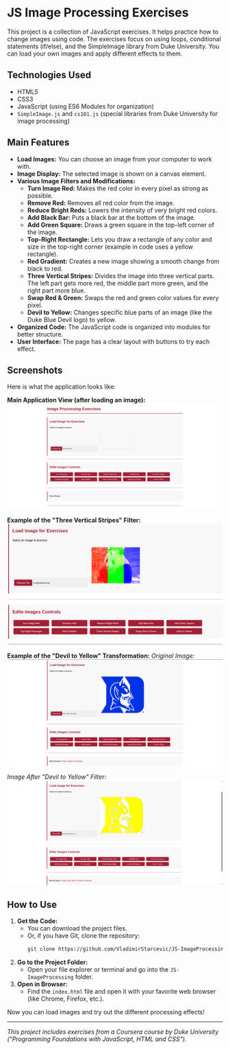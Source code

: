 # JS Image Processing Exercises

This project is a collection of JavaScript exercises. It helps practice how to change images using code. The exercises focus on using loops, conditional statements (if/else), and the SimpleImage library from Duke University. You can load your own images and apply different effects to them.

## Technologies Used

*   HTML5
*   CSS3
*   JavaScript (using ES6 Modules for organization)
*   `SimpleImage.js` and `cs101.js` (special libraries from Duke University for image processing)

## Main Features

*   **Load Images:** You can choose an image from your computer to work with.
*   **Image Display:** The selected image is shown on a canvas element.
*   **Various Image Filters and Modifications:**
    *   **Turn Image Red:** Makes the red color in every pixel as strong as possible.
    *   **Remove Red:** Removes all red color from the image.
    *   **Reduce Bright Reds:** Lowers the intensity of very bright red colors.
    *   **Add Black Bar:** Puts a black bar at the bottom of the image.
    *   **Add Green Square:** Draws a green square in the top-left corner of the image.
    *   **Top-Right Rectangle:** Lets you draw a rectangle of any color and size in the top-right corner (example in code uses a yellow rectangle).
    *   **Red Gradient:** Creates a new image showing a smooth change from black to red.
    *   **Three Vertical Stripes:** Divides the image into three vertical parts. The left part gets more red, the middle part more green, and the right part more blue.
    *   **Swap Red & Green:** Swaps the red and green color values for every pixel.
    *   **Devil to Yellow:** Changes specific blue parts of an image (like the Duke Blue Devil logo) to yellow.
*   **Organized Code:** The JavaScript code is organized into modules for better structure.
*   **User Interface:** The page has a clear layout with buttons to try each effect.

## Screenshots

Here is what the application looks like:

**Main Application View (after loading an image):**
![Main application view with a loaded image](./screenshots/main_view.png)

**Example of the "Three Vertical Stripes" Filter:**
![Result of applying the Three Vertical Stripes filter](./screenshots/three_stripes_effect.png)

**Example of the "Devil to Yellow" Transformation:**
*Original Image:*
![Original Duke Blue Devil image](./screenshots/devil_original.png)

*Image After "Devil to Yellow" Filter:*
![Duke Blue Devil image transformed to yellow](./screenshots/devil_yellow.png)

## How to Use

1.  **Get the Code:**
    *   You can download the project files.
    *   Or, if you have Git, clone the repository: 
        ```bash
        git clone https://github.com/VladimirStarcevic/JS-ImageProcessing.git
        ```
2.  **Go to the Project Folder:**
    *   Open your file explorer or terminal and go into the `JS-ImageProcessing` folder.
3.  **Open in Browser:**
    *   Find the `index.html` file and open it with your favorite web browser (like Chrome, Firefox, etc.).

Now you can load images and try out the different processing effects!

---
*This project includes exercises from a Coursera course by Duke University ("Programming Foundations with JavaScript, HTML and CSS").*